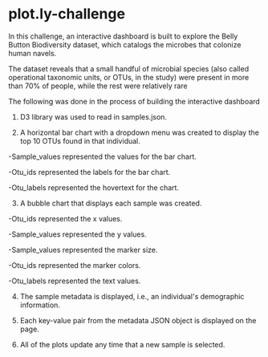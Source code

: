 # plot.ly-challenge
In this challenge, an interactive dashboard is built to explore the Belly Button Biodiversity dataset, which catalogs the microbes that colonize human navels.

The dataset reveals that a small handful of microbial species (also called operational taxonomic units, or OTUs, in the study) were present in more than 70% of people, while the rest were relatively rare

The following was done in the process of building the interactive dashboard

1. D3 library was used to read in samples.json.


2. A horizontal bar chart with a dropdown menu was created to display the top 10 OTUs found in that individual.


-Sample_values represented the values for the bar chart.


-Otu_ids represented the labels for the bar chart.


-Otu_labels represented the hovertext for the chart.

3. A bubble chart that displays each sample was created.



-Otu_ids represented the x values.


-Sample_values represented the y values.


-Sample_values represented the marker size.


-Otu_ids represented the marker colors.


-Otu_labels represented the text values.


4. The sample metadata is displayed, i.e., an individual's demographic information.


5. Each key-value pair from the metadata JSON object is displayed on the page.

6. All of the plots update any time that a new sample is selected.
